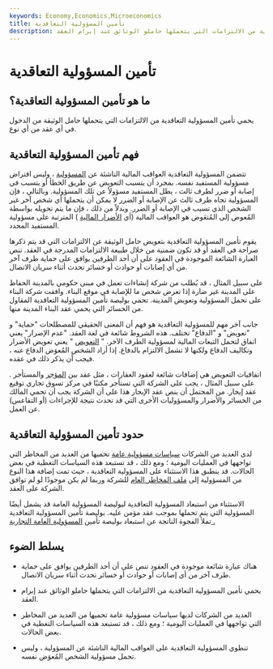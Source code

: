 ```yaml
---
keywords: Economy,Economics,Microeconomics
title: تأمين المسؤولية التعاقدية
description: يحمي تأمين المسؤولية التعاقدية من الالتزامات التي يتحملها حاملو الوثائق عند إبرام العقد.
---
```


# تأمين المسؤولية التعاقدية
## ما هو تأمين المسؤولية التعاقدية؟

يحمي تأمين المسؤولية التعاقدية من الالتزامات التي يتحملها حامل الوثيقة من الدخول في أي عقد من أي نوع.

## فهم تأمين المسؤولية التعاقدية

تتضمن المسؤولية التعاقدية العواقب المالية الناشئة عن [المسؤولية](/liability) ، وليس افتراض مسؤولية المستفيد نفسه. بمجرد أن يتسبب التعويض عن طريق الخطأ أو يتسبب في إصابة أو ضرر لطرف ثالث ، يظل المستفيد مسؤولاً عن تلك المسؤولية. وبالتالي ، فإن المسؤولية تجاه طرف ثالث عن الإصابة أو الضرر لا يمكن أن يتحملها أي شخص آخر غير الشخص الذي تسبب في الإصابة أو الضرر. وبدلاً من ذلك ، فإن ما يتم تحويله بواسطة المُعوض إلى المُتعَوض هو العواقب المالية (أي [الأضرار المالية](/compensatory-damages) ) المترتبة على مسؤولية المستفيد المحدد.

يقوم تأمين المسؤولية التعاقدية بتعويض حامل الوثيقة عن الالتزامات التي قد يتم ذكرها صراحة في العقد أو قد تكون ضمنية من خلال طبيعة الالتزامات المدرجة في العقد. تنص العبارة الشائعة الموجودة في العقود على أن أحد الطرفين يوافق على حماية طرف آخر من أي إصابات أو حوادث أو خسائر تحدث أثناء سريان الاتصال.

على سبيل المثال ، قد يُطلب من شركة إنشاءات تعمل في مبنى حكومي بالمدينة الحفاظ على المدينة غير ضارة إذا تعرض شخص ما للإصابة في موقع البناء. وافقت شركة البناء على تحمل المسؤولية وتعويض المدينة. تحمي بوليصة تأمين المسؤولية التعاقدية المقاول من الخسائر التي يحمي عقد البناء المدينة منها.

جانب آخر مهم للمسؤولية التعاقدية هو فهم أن المعنى الحقيقي للمصطلحات "حماية" و "تعويض" و "الدفاع" تختلف. هذه الشروط شائعة في لغة العقد. "عدم الإضرار" يعني اتفاق لتحمل التبعات المالية لمسؤولية الطرف الآخر. " [التعويض](/indemnity) " يعني تعويض الأضرار وتكاليف الدفاع ولكنها لا تشمل الالتزام بالدفاع. إذا أراد الشخص المُعوَض الدفاع عنه ، فيجب أن يذكر ذلك في عقده.

اتفاقيات التعويض هي إضافات شائعة لعقود العقارات ، مثل عقد [بين](/lessee) [المؤجر](/lessor) والمستأجر . على سبيل المثال ، يجب على الشركة التي تستأجر مكتبًا في مركز تسوق تجاري توقيع عقد إيجار. من المحتمل أن ينص عقد الإيجار هذا على أن الشركة يجب أن تحمي المالك من الخسائر والأضرار والمسؤوليات الأخرى التي قد تحدث نتيجة للإجراءات (أو التقاعس) عن العمل.

## حدود تأمين المسؤولية التعاقدية

لدى العديد من الشركات [سياسات مسؤولية عامة](/liability_insurance) تحميها من العديد من المخاطر التي تواجهها في العمليات اليومية ؛ ومع ذلك ، قد تستبعد هذه السياسات التغطية في بعض الحالات. قد ينطبق هذا الاستثناء على المسؤولية التعاقدية ، حيث تمت إضافة هذا النوع من المسؤولية إلى [ملف المخاطر العام](/risk-profile) للشركة وربما لم يكن موجودًا لو لم توافق الشركة على العقد.

الاستثناء من استبعاد المسؤولية التعاقدية لبوليصة المسؤولية العامة قد يشمل أيضًا المسؤولية التي يتم تحملها بموجب عقد مؤمن عليه. بوليصة تأمين المسؤولية التعاقدية تملأ الفجوة الناتجة عن استبعاد بوليصة تأمين [المسؤولية العامة التجارية .](/commercial-general-liability-cgl)

## يسلط الضوء

- هناك عبارة شائعة موجودة في العقود تنص على أن أحد الطرفين يوافق على حماية طرف آخر من أي إصابات أو حوادث أو خسائر تحدث أثناء سريان الاتصال.

- يحمي تأمين المسؤولية التعاقدية من الالتزامات التي يتحملها حاملو الوثائق عند إبرام العقد.

- العديد من الشركات لديها سياسات مسؤولية عامة تحميها من العديد من المخاطر التي تواجهها في العمليات اليومية ؛ ومع ذلك ، قد تستبعد هذه السياسات التغطية في بعض الحالات.

- تنطوي المسؤولية التعاقدية على العواقب المالية الناشئة عن المسؤولية ، وليس تحمل مسؤولية الشخص المُعوَض نفسه.

